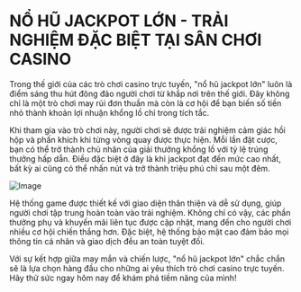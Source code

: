 # NỔ HŨ JACKPOT LỚN - TRẢI NGHIỆM ĐẶC BIỆT TẠI SÂN CHƠI CASINO

Trong thế giới của các trò chơi casino trực tuyến, "nổ hũ jackpot lớn" luôn là điểm sáng thu hút đông đảo người chơi từ khắp nơi trên thế giới. Đây không chỉ là một trò chơi may rủi đơn thuần mà còn là cơ hội để bạn biến số tiền nhỏ thành khoản lợi nhuận khổng lồ chỉ trong tích tắc.

Khi tham gia vào trò chơi này, người chơi sẽ được trải nghiệm cảm giác hồi hộp và phấn khích khi từng vòng quay được thực hiện. Mỗi lần đặt cược, bạn có thể trở thành chủ nhân của giải thưởng khổng lồ với tỷ lệ trúng thưởng hấp dẫn. Điều đặc biệt ở đây là khi jackpot đạt đến mức cao nhất, bất kỳ ai cũng có thể nhấn nút và trở thành triệu phú chỉ sau một đêm.

![Image](https://github.com/user-attachments/assets/bd51ea9f-0666-407b-a7a7-98ead6de688c)

Hệ thống game được thiết kế với giao diện thân thiện và dễ sử dụng, giúp người chơi tập trung hoàn toàn vào trải nghiệm. Không chỉ có vậy, các phần thưởng phụ và khuyến mãi liên tục được cập nhật, mang đến cho người chơi nhiều cơ hội chiến thắng hơn. Đặc biệt, hệ thống bảo mật cao đảm bảo mọi thông tin cá nhân và giao dịch đều an toàn tuyệt đối.

Với sự kết hợp giữa may mắn và chiến lược, "nổ hũ jackpot lớn" chắc chắn sẽ là lựa chọn hàng đầu cho những ai yêu thích trò chơi casino trực tuyến. Hãy thử sức ngay hôm nay để khám phá tiềm năng của mình!